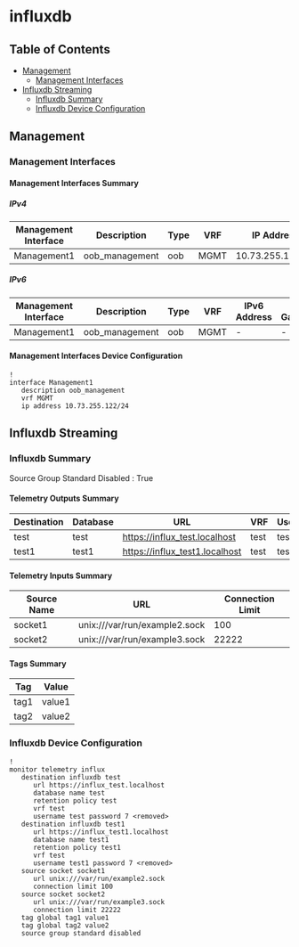 # influxdb

## Table of Contents

- [Management](#management)
  - [Management Interfaces](#management-interfaces)
- [Influxdb Streaming](#influxdb-streaming)
  - [Influxdb Summary](#influxdb-summary)
  - [Influxdb Device Configuration](#influxdb-device-configuration)

## Management

### Management Interfaces

#### Management Interfaces Summary

##### IPv4

| Management Interface | Description | Type | VRF | IP Address | Gateway |
| -------------------- | ----------- | ---- | --- | ---------- | ------- |
| Management1 | oob_management | oob | MGMT | 10.73.255.122/24 | 10.73.255.2 |

##### IPv6

| Management Interface | Description | Type | VRF | IPv6 Address | IPv6 Gateway |
| -------------------- | ----------- | ---- | --- | ------------ | ------------ |
| Management1 | oob_management | oob | MGMT | - | - |

#### Management Interfaces Device Configuration

```eos
!
interface Management1
   description oob_management
   vrf MGMT
   ip address 10.73.255.122/24
```

## Influxdb Streaming

### Influxdb Summary

Source Group Standard Disabled : True

#### Telemetry Outputs Summary

| Destination | Database | URL | VRF | Username |
| ----------- | -------- | --- | --- | -------- |
| test | test | https://influx_test.localhost | test | test |
| test1 | test1 | https://influx_test1.localhost | test | test1 |

#### Telemetry Inputs Summary

| Source Name | URL | Connection Limit |
| ----------- | --- | ---------------- |
| socket1 | unix:///var/run/example2.sock | 100 |
| socket2 | unix:///var/run/example3.sock | 22222 |

#### Tags Summary

| Tag | Value |
| --- | ----- |
| tag1 | value1 |
| tag2 | value2 |

### Influxdb Device Configuration

```eos
!
monitor telemetry influx
   destination influxdb test
      url https://influx_test.localhost
      database name test
      retention policy test
      vrf test
      username test password 7 <removed>
   destination influxdb test1
      url https://influx_test1.localhost
      database name test1
      retention policy test1
      vrf test
      username test1 password 7 <removed>
   source socket socket1
      url unix:///var/run/example2.sock
      connection limit 100
   source socket socket2
      url unix:///var/run/example3.sock
      connection limit 22222
   tag global tag1 value1
   tag global tag2 value2
   source group standard disabled
```
